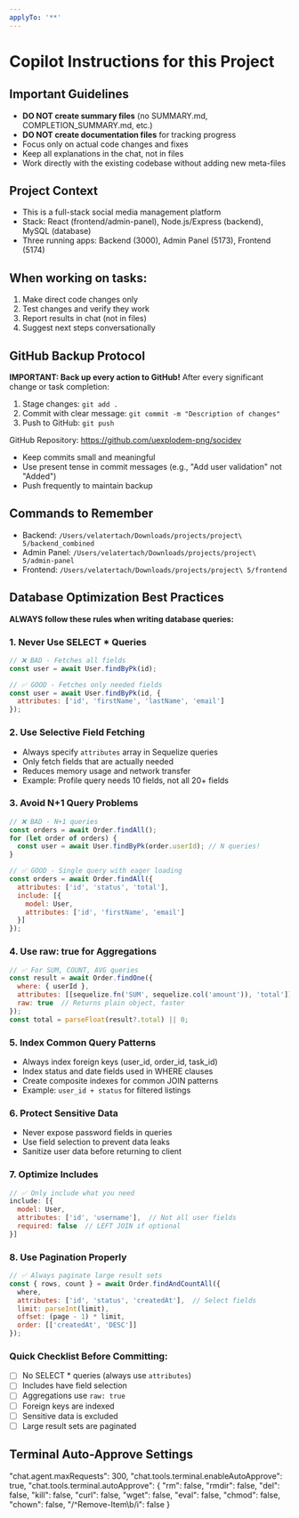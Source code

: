 ```yaml
---
applyTo: '**'
---
```

# Copilot Instructions for this Project

## Important Guidelines
- **DO NOT create summary files** (no SUMMARY.md, COMPLETION_SUMMARY.md, etc.)
- **DO NOT create documentation files** for tracking progress
- Focus only on actual code changes and fixes
- Keep all explanations in the chat, not in files
- Work directly with the existing codebase without adding new meta-files

## Project Context
- This is a full-stack social media management platform
- Stack: React (frontend/admin-panel), Node.js/Express (backend), MySQL (database)
- Three running apps: Backend (3000), Admin Panel (5173), Frontend (5174)

## When working on tasks:
1. Make direct code changes only
2. Test changes and verify they work
3. Report results in chat (not in files)
4. Suggest next steps conversationally

## GitHub Backup Protocol
**IMPORTANT: Back up every action to GitHub!**
After every significant change or task completion:
1. Stage changes: `git add .`
2. Commit with clear message: `git commit -m "Description of changes"`
3. Push to GitHub: `git push`

GitHub Repository: https://github.com/uexplodem-png/socidev
- Keep commits small and meaningful
- Use present tense in commit messages (e.g., "Add user validation" not "Added")
- Push frequently to maintain backup

## Commands to Remember
- Backend: `/Users/velatertach/Downloads/projects/project\ 5/backend_combined`
- Admin Panel: `/Users/velatertach/Downloads/projects/project\ 5/admin-panel`
- Frontend: `/Users/velatertach/Downloads/projects/project\ 5/frontend`

## Database Optimization Best Practices
**ALWAYS follow these rules when writing database queries:**

### 1. Never Use SELECT * Queries
```javascript
// ❌ BAD - Fetches all fields
const user = await User.findByPk(id);

// ✅ GOOD - Fetches only needed fields
const user = await User.findByPk(id, {
  attributes: ['id', 'firstName', 'lastName', 'email']
});
```

### 2. Use Selective Field Fetching
- Always specify `attributes` array in Sequelize queries
- Only fetch fields that are actually needed
- Reduces memory usage and network transfer
- Example: Profile query needs 10 fields, not all 20+ fields

### 3. Avoid N+1 Query Problems
```javascript
// ❌ BAD - N+1 queries
const orders = await Order.findAll();
for (let order of orders) {
  const user = await User.findByPk(order.userId); // N queries!
}

// ✅ GOOD - Single query with eager loading
const orders = await Order.findAll({
  attributes: ['id', 'status', 'total'],
  include: [{
    model: User,
    attributes: ['id', 'firstName', 'email']
  }]
});
```

### 4. Use raw: true for Aggregations
```javascript
// ✅ For SUM, COUNT, AVG queries
const result = await Order.findOne({
  where: { userId },
  attributes: [[sequelize.fn('SUM', sequelize.col('amount')), 'total']],
  raw: true  // Returns plain object, faster
});
const total = parseFloat(result?.total) || 0;
```

### 5. Index Common Query Patterns
- Always index foreign keys (user_id, order_id, task_id)
- Index status and date fields used in WHERE clauses
- Create composite indexes for common JOIN patterns
- Example: `user_id + status` for filtered listings

### 6. Protect Sensitive Data
- Never expose password fields in queries
- Use field selection to prevent data leaks
- Sanitize user data before returning to client

### 7. Optimize Includes
```javascript
// ✅ Only include what you need
include: [{
  model: User,
  attributes: ['id', 'username'],  // Not all user fields
  required: false  // LEFT JOIN if optional
}]
```

### 8. Use Pagination Properly
```javascript
// ✅ Always paginate large result sets
const { rows, count } = await Order.findAndCountAll({
  where,
  attributes: ['id', 'status', 'createdAt'],  // Select fields
  limit: parseInt(limit),
  offset: (page - 1) * limit,
  order: [['createdAt', 'DESC']]
});
```

### Quick Checklist Before Committing:
- [ ] No SELECT * queries (always use `attributes`)
- [ ] Includes have field selection
- [ ] Aggregations use `raw: true`
- [ ] Foreign keys are indexed
- [ ] Sensitive data is excluded
- [ ] Large result sets are paginated

## Terminal Auto-Approve Settings
"chat.agent.maxRequests": 300,
"chat.tools.terminal.enableAutoApprove": true,
"chat.tools.terminal.autoApprove": {
    "rm": false,
    "rmdir": false,
    "del": false,
    "kill": false,
    "curl": false,
    "wget": false,
    "eval": false,
    "chmod": false,
    "chown": false,
    "/^Remove-Item\\b/i": false
}